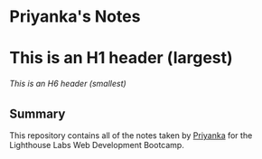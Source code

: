# Priyanka's Notes
# This is an H1 header (largest)
###### This is an H6 header (smallest)
## Summary 

This repository contains all of the notes taken by [Priyanka](https://github.com/priya) for the Lighthouse Labs Web Development Bootcamp.


